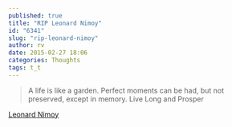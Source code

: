 ```yaml
---
published: true
title: "RIP Leonard Nimoy"
id: "6341"
slug: "rip-leonard-nimoy"
author: rv
date: 2015-02-27 18:06
categories: Thoughts
tags: t_t
---
```

<blockquote>A life is like a garden. Perfect moments can be had, but not preserved, except in memory. Live Long and Prosper</blockquote>
<a href="https://twitter.com/TheRealNimoy/status/569762773204217857" target="_blank">Leonard Nimoy</a>

&nbsp;